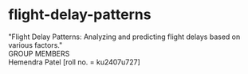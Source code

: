 # flight-delay-patterns
"Flight Delay Patterns: Analyzing and predicting flight delays based on various factors."
<br>
GROUP MEMBERS 
<br>
Hemendra Patel [roll no. = ku2407u727]


